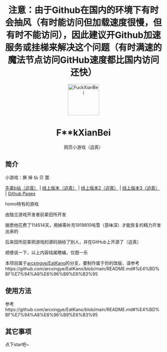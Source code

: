 <div align="center">

# 注意：由于Github在国内的环境下有时会抽风（有时能访问但加载速度很慢，但有时不能访问），因此建议开Github加速服务或挂梯来解决这个问题（有时满速的魔法节点访问GitHub速度都比国内访问还快）

</div>
<p align="center">
  <a href="https://bsm-114514.github.io/F____kXianBei/"><img src="https://github.com/BSM-114514/FuckXianBei/blob/main/static/image/ClickBefore.png?raw=true" width="100" height="100" alt="FuckXianBei"></a>
</p>
<div align="center">

# F**kXianBei

网页小游戏（迫真）

</div>


## 简介

小游戏：撅 掉 仙 贝 罢

[先辈b站（迫真）](https://space.bilibili.com/114514)
|
[线上版本（迫真）](https://www.bilibili.com/video/BV1ng41187nM)
|
[线上版本2（迫真）](https://www.bilibili.com/video/BV1cz4y1D7Mz)
|
[线上版本3（迫真）](https://www.bilibili.com/video/av1919810)
|
[Github Pages](https://arcxingye.github.io/EatKano/index.html)

homo特有的游戏

由独立游戏开发者前辈田所开发

据悉他花费了114514天，用掉需补充1919810吨雪（意味深）才能恢复的精力开发出来的

后来田所前辈把游戏的源码捐给了别人，并在GitHub上开源了（迫真）

顺便说一下，以上内容纯属瞎编，仅图一乐

本项目属于[arcxingye/EatKano](https://github.com/arcxingye/EatKano)的分支，要制作属于你的改版，请参考https://github.com/arcxingye/EatKano/blob/main/README.md#%E4%BD%BF%E7%94%A8%E6%96%B9%E6%B3%95

## 使用方法

参考https://github.com/arcxingye/EatKano/blob/main/README.md#%E4%BD%BF%E7%94%A8%E6%96%B9%E6%B3%95

## 其它事项

点下star吧~
